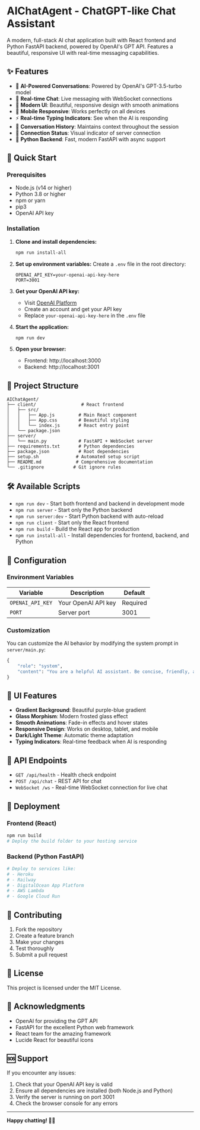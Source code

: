 # AIChatAgent - ChatGPT-like Chat Assistant

A modern, full-stack AI chat application built with React frontend and Python FastAPI backend, powered by OpenAI's GPT API. Features a beautiful, responsive UI with real-time messaging capabilities.

## ✨ Features

- 🤖 **AI-Powered Conversations**: Powered by OpenAI's GPT-3.5-turbo model
- 💬 **Real-time Chat**: Live messaging with WebSocket connections
- 🎨 **Modern UI**: Beautiful, responsive design with smooth animations
- 📱 **Mobile Responsive**: Works perfectly on all devices
- ⚡ **Real-time Typing Indicators**: See when the AI is responding
- 🔄 **Conversation History**: Maintains context throughout the session
- 🎯 **Connection Status**: Visual indicator of server connection
- 🐍 **Python Backend**: Fast, modern FastAPI with async support

## 🚀 Quick Start

### Prerequisites

- Node.js (v14 or higher)
- Python 3.8 or higher
- npm or yarn
- pip3
- OpenAI API key

### Installation

1. **Clone and install dependencies:**
   ```bash
   npm run install-all
   ```

2. **Set up environment variables:**
   Create a `.env` file in the root directory:
   ```env
   OPENAI_API_KEY=your-openai-api-key-here
   PORT=3001
   ```

3. **Get your OpenAI API key:**
   - Visit [OpenAI Platform](https://platform.openai.com/)
   - Create an account and get your API key
   - Replace `your-openai-api-key-here` in the `.env` file

4. **Start the application:**
   ```bash
   npm run dev
   ```

5. **Open your browser:**
   - Frontend: http://localhost:3000
   - Backend: http://localhost:3001

## 📁 Project Structure

```
AIChatAgent/
├── client/                 # React frontend
│   ├── src/
│   │   ├── App.js         # Main React component
│   │   ├── App.css        # Beautiful styling
│   │   └── index.js       # React entry point
│   └── package.json
├── server/
│   └── main.py            # FastAPI + WebSocket server
├── requirements.txt       # Python dependencies
├── package.json           # Root dependencies
├── setup.sh              # Automated setup script
├── README.md             # Comprehensive documentation
└── .gitignore           # Git ignore rules
```

## 🛠️ Available Scripts

- `npm run dev` - Start both frontend and backend in development mode
- `npm run server` - Start only the Python backend
- `npm run server:dev` - Start Python backend with auto-reload
- `npm run client` - Start only the React frontend
- `npm run build` - Build the React app for production
- `npm run install-all` - Install dependencies for frontend, backend, and Python

## 🔧 Configuration

### Environment Variables

| Variable | Description | Default |
|----------|-------------|---------|
| `OPENAI_API_KEY` | Your OpenAI API key | Required |
| `PORT` | Server port | 3001 |

### Customization

You can customize the AI behavior by modifying the system prompt in `server/main.py`:

```python
{
    "role": "system",
    "content": "You are a helpful AI assistant. Be concise, friendly, and helpful in your responses."
}
```

## 🎨 UI Features

- **Gradient Background**: Beautiful purple-blue gradient
- **Glass Morphism**: Modern frosted glass effect
- **Smooth Animations**: Fade-in effects and hover states
- **Responsive Design**: Works on desktop, tablet, and mobile
- **Dark/Light Theme**: Automatic theme adaptation
- **Typing Indicators**: Real-time feedback when AI is responding

## 🔌 API Endpoints

- `GET /api/health` - Health check endpoint
- `POST /api/chat` - REST API for chat
- `WebSocket /ws` - Real-time WebSocket connection for live chat

## 🚀 Deployment

### Frontend (React)
```bash
npm run build
# Deploy the build folder to your hosting service
```

### Backend (Python FastAPI)
```bash
# Deploy to services like:
# - Heroku
# - Railway
# - DigitalOcean App Platform
# - AWS Lambda
# - Google Cloud Run
```

## 🤝 Contributing

1. Fork the repository
2. Create a feature branch
3. Make your changes
4. Test thoroughly
5. Submit a pull request

## 📝 License

This project is licensed under the MIT License.

## 🙏 Acknowledgments

- OpenAI for providing the GPT API
- FastAPI for the excellent Python web framework
- React team for the amazing framework
- Lucide React for beautiful icons

## 🆘 Support

If you encounter any issues:

1. Check that your OpenAI API key is valid
2. Ensure all dependencies are installed (both Node.js and Python)
3. Verify the server is running on port 3001
4. Check the browser console for any errors

---

**Happy chatting! 🤖💬** 